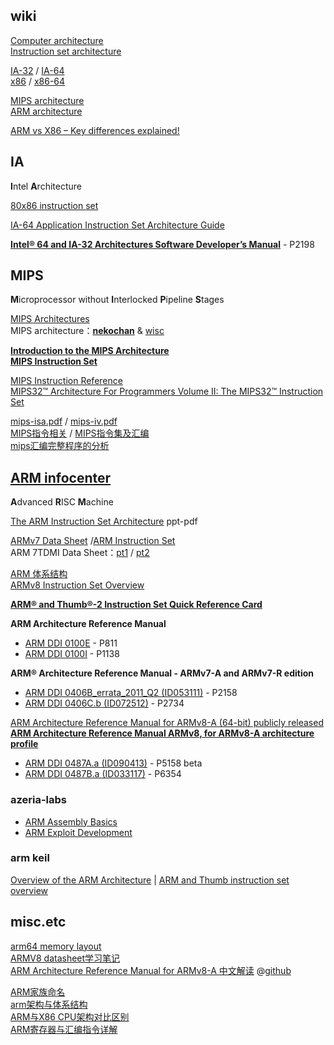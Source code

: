 ## wiki
[Computer architecture](https://en.wikipedia.org/wiki/Computer_architecture)  
[Instruction set architecture](https://en.wikipedia.org/wiki/Instruction_set_architecture)  

[IA-32](https://en.wikipedia.org/wiki/IA-32) / [IA-64](https://en.wikipedia.org/wiki/IA-64)  
[x86](https://en.wikipedia.org/wiki/X86) / [x86-64](https://en.wikipedia.org/wiki/X86-64)  

[MIPS architecture](https://en.wikipedia.org/wiki/MIPS_architecture)  
[ARM architecture](https://en.wikipedia.org/wiki/ARM_architecture)  

[ARM vs X86 – Key differences explained!](http://www.androidauthority.com/arm-vs-x86-key-differences-explained-568718/)

## IA
**I**ntel **A**rchitecture

[80x86 instruction set](http://www.penguin.cz/~literakl/intel/intel.html)  

[IA-64 Application Instruction Set Architecture Guide](http://www.penguin.cz/~literakl/intel/intel.html)  

[**Intel® 64 and IA-32 Architectures Software Developer’s Manual**](https://www.intel.com/content/dam/www/public/us/en/documents/manuals/64-ia-32-architectures-software-developer-instruction-set-reference-manual-325383.pdf) - P2198  

## MIPS
**M**icroprocessor without **I**nterlocked **P**ipeline **S**tages

[MIPS Architectures](https://www.imgtec.com/mips/architectures/)  
MIPS architecture：[**nekochan**](http://nekochan.net/wiki/MIPS_architecture) & [wisc](http://pages.cs.wisc.edu/~smoler/x86text/lect.notes/MIPS.html)  

[**Introduction to the MIPS Architecture**](http://101.96.10.64/web.engr.oregonstate.edu/~walkiner/cs271-wi13/slides/02-MIPSArchitecture.pdf)  
[**MIPS Instruction Set**](http://ecs-network.serv.pacific.edu/past-courses/2013-spring-ecpe-170/tutorials/mips-instruction-set)  

[MIPS Instruction Reference](http://www.mrc.uidaho.edu/mrc/people/jff/digital/MIPSir.html)  
[MIPS32™ Architecture For Programmers Volume II: The MIPS32™ Instruction Set](http://101.96.10.64/www.cs.cornell.edu/courses/cs3410/2008fa/MIPS_Vol2.pdf)

[mips-isa.pdf](http://www.cs.cmu.edu/afs/cs/academic/class/15740-f97/public/doc/mips-isa.pdf) / [mips-iv.pdf](http://math-atlas.sourceforge.net/devel/assembly/mips-iv.pdf)  
[MIPS指令相关](http://edu.i-soft.com.cn/doc/longxin-2017/MIPS%E6%8C%87%E4%BB%A4%E7%9B%B8%E5%85%B3.pdf) / [MIPS指令集及汇编](http://edu.i-soft.com.cn/doc/longxin-2017/02-1MIPS%E6%8C%87%E4%BB%A4%E4%B8%8E%E6%B1%87%E7%BC%96.pdf)  
[mips汇编完整程序的分析](http://blog.csdn.net/u014100559/article/details/39694695)  

## [ARM infocenter](http://infocenter.arm.com/help/index.jsp?topic=/com.arm.doc.ddi0027d/index.html)
**A**dvanced **R**ISC **M**achine

[The ARM Instruction Set Architecture](http://users.ece.utexas.edu/~valvano/EE345M/Arm_EE382N_4.pdf) ppt-pdf  

[ARMv7 Data Sheet](http://robo.fe.uni-lj.si/~marko/ur/literature%20from%20www/ARM7vC.pdf) /[ARM Instruction Set](http://vision.gel.ulaval.ca/~jflalonde/cours/1001/h17/docs/arm-instructionset.pdf)  
ARM 7TDMI Data Sheet：[pt1](http://bear.ces.cwru.edu/eecs_382/ARM7-TDMI-manual-pt1.pdf) / [pt2](http://bear.ces.cwru.edu/eecs_382/ARM7-TDMI-manual-pt2.pdf)  

[ARM 体系结构](http://infocenter.arm.com/help/index.jsp?topic=/com.arm.doc.subset.architecture.reference/index.html)  
[ARMv8 Instruction Set Overview](https://www.element14.com/community/servlet/JiveServlet/previewBody/41836-102-1-229511/ARM.Reference_Manual.pdf)  

[**ARM® and Thumb®-2 Instruction Set Quick Reference Card**](http://infocenter.arm.com/help/topic/com.arm.doc.qrc0001m/QRC0001_UAL.pdf)  

**ARM Architecture Reference Manual**

- [ARM DDI 0100E](https://www.altera.com/en_US/pdfs/literature/third-party/archives/ddi0100e_arm_arm.pdf) - P811  
- [ARM DDI 0100I](https://www.scss.tcd.ie/~waldroj/3d1/arm_arm.pdf) - P1138  

**ARM® Architecture Reference Manual - ARMv7-A and ARMv7-R edition**

- [ARM DDI 0406B_errata_2011_Q2 (ID053111)](https://www.cs.utexas.edu/~simon/378/resources/ARMv7-AR_TRM.pdf) - P2158  
- [ARM DDI 0406C.b (ID072512)](http://liris.cnrs.fr/~mmrissa/lib/exe/fetch.php?media=armv7-a-r-manual.pdf) - P2734  

[ARM Architecture Reference Manual for ARMv8-A (64-bit) publicly released](https://community.arm.com/processors/b/blog/posts/arm-architecture-reference-manual-for-armv8-a-64-bit-publicly-released)  
[**ARM Architecture Reference Manual ARMv8, for ARMv8-A architecture profile**](https://developer.arm.com/docs/ddi0487/latest/arm-architecture-reference-manual-armv8-for-armv8-a-architecture-profile)  

- [ARM DDI 0487A.a (ID090413)](https://yurichev.com/mirrors/ARMv8-A_Architecture_Reference_Manual_(Issue_A.a).pdf) - P5158 beta  
- [ARM DDI 0487B.a (ID033117)](https://static.docs.arm.com/ddi0487/b/DDI0487B_a_armv8_arm.pdf) - P6354  

### azeria-labs

- [ARM Assembly Basics](https://azeria-labs.com/writing-arm-assembly-part-1/)  
- [ARM Exploit Development](https://azeria-labs.com/writing-arm-shellcode/)  

### arm keil

[Overview of the ARM Architecture](http://www.keil.com/support/man/docs/armasm/armasm_dom1359731124840.htm) | [ARM and Thumb instruction set overview](http://www.keil.com/support/man/docs/armasm/armasm_dom1359731139853.htm)

## misc.etc
[arm64 memory layout](http://blog.csdn.net/tiantao2012/article/details/60120996)  
[ARMV8 datasheet学习笔记](http://www.cnblogs.com/smartjourneys/tag/ARMV8/)   
[ARM Architecture Reference Manual for ARMv8-A 中文解读](http://armv8-ref.codingbelief.com/zh/) @[github](https://github.com/codingbelief/arm-architecture-reference-manual-for-armv8-a)  

[ARM家族命名 ](http://blog.sina.com.cn/s/blog_5994f1ca0102v554.html)  
[arm架构与体系结构](http://www.cnblogs.com/PengfeiSong/p/6295151.html)  
[ARM与X86 CPU架构对比区别](http://blog.csdn.net/watermusicyes/article/details/50526863)  
[ARM寄存器与汇编指令详解](http://blog.csdn.net/wang328452854/article/details/50466795)  